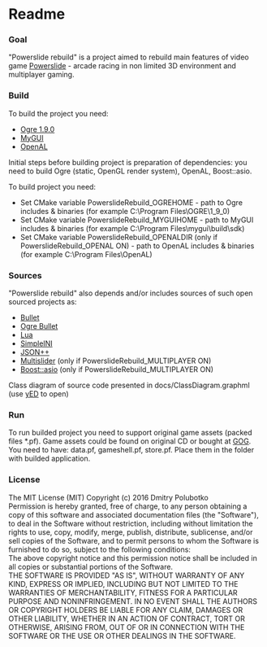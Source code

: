 # Readme #

### Goal ###

"Powerslide rebuild" is a project aimed to rebuild main features of video game [Powerslide](https://en.wikipedia.org/wiki/Powerslide_(video_game)) - arcade racing in non limited 3D environment and multiplayer gaming.

### Build ###
To build the project you need:  
- [Ogre 1.9.0](http://www.ogre3d.org/)  
- [MyGUI](https://github.com/MyGUI/mygui)  
- [OpenAL](https://www.openal.org)  

Initial steps before building project is preparation of dependencies: you need to build Ogre (static, OpenGL render system), OpenAL, Boost::asio.  

To build project you need:  
- Set CMake variable PowerslideRebuild_OGREHOME - path to Ogre includes & binaries (for example C:\Program Files\OGRE\1_9_0)  
- Set CMake variable PowerslideRebuild_MYGUIHOME - path to MyGUI includes & binaries (for example C:\Program Files\mygui\build\sdk)  
- Set CMake variable PowerslideRebuild_OPENALDIR (only if PowerslideRebuild_OPENAL ON) - path to OpenAL includes & binaries (for example C:\Program Files\OpenAL)  

### Sources ###
"Powerslide rebuild" also depends and/or includes sources of such open sourced projects as:  
- [Bullet](http://bulletphysics.org/wordpress/)  
- [Ogre Bullet](http://www.ogre3d.org/tikiwiki/OgreBullet)  
- [Lua](https://www.lua.org/)  
- [SimpleINI](https://github.com/brofield/simpleini)  
- [JSON++](https://github.com/hjiang/jsonxx)  
- [Multislider](https://bitbucket.org/alexey_gruzdev/multislider) (only if PowerslideRebuild_MULTIPLAYER ON)  
- [Boost::asio](http://www.boost.org/doc/libs/1_60_0/doc/html/boost_asio.html) (only if PowerslideRebuild_MULTIPLAYER ON)  

Class diagram of source code presented in docs/ClassDiagram.graphml (use [yED](http://www.yworks.com/products/yed) to open)  

### Run ###
To run builded project you need to support original game assets (packed files *.pf). Game assets could be found on original CD or bought at [GOG](https://www.gog.com/game/powerslide). 
You need to have: data.pf, gameshell.pf, store.pf. Place them in the folder with builded application.  

### License ###
The MIT License (MIT) Copyright (c) 2016 Dmitry Polubotko  
Permission is hereby granted, free of charge, to any person obtaining a copy of this software and associated documentation files (the "Software"), to deal in the Software without restriction, including without limitation the rights to use, copy, modify, merge, publish, distribute, sublicense, and/or sell copies of the Software, and to permit persons to whom the Software is furnished to do so, subject to the following conditions:  
The above copyright notice and this permission notice shall be included in all copies or substantial portions of the Software.  
THE SOFTWARE IS PROVIDED "AS IS", WITHOUT WARRANTY OF ANY KIND, EXPRESS OR IMPLIED, INCLUDING BUT NOT LIMITED TO THE WARRANTIES OF MERCHANTABILITY, FITNESS FOR A PARTICULAR PURPOSE AND NONINFRINGEMENT. IN NO EVENT SHALL THE AUTHORS OR COPYRIGHT HOLDERS BE LIABLE FOR ANY CLAIM, DAMAGES OR OTHER LIABILITY, WHETHER IN AN ACTION OF CONTRACT, TORT OR OTHERWISE, ARISING FROM, OUT OF OR IN CONNECTION WITH THE SOFTWARE OR THE USE OR OTHER DEALINGS IN THE SOFTWARE.

